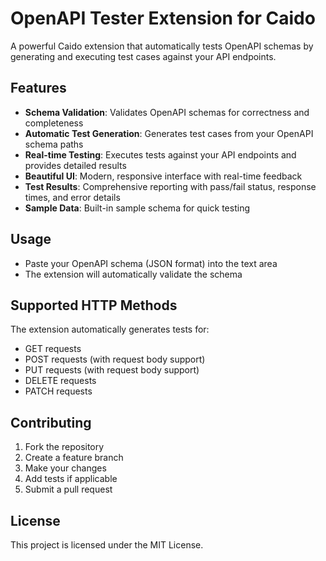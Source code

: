 # OpenAPI Tester Extension for Caido

A powerful Caido extension that automatically tests OpenAPI schemas by generating and executing test cases against your API endpoints.

## Features

- **Schema Validation**: Validates OpenAPI schemas for correctness and completeness
- **Automatic Test Generation**: Generates test cases from your OpenAPI schema paths
- **Real-time Testing**: Executes tests against your API endpoints and provides detailed results
- **Beautiful UI**: Modern, responsive interface with real-time feedback
- **Test Results**: Comprehensive reporting with pass/fail status, response times, and error details
- **Sample Data**: Built-in sample schema for quick testing


## Usage

- Paste your OpenAPI schema (JSON format) into the text area
- The extension will automatically validate the schema


## Supported HTTP Methods

The extension automatically generates tests for:
- GET requests
- POST requests (with request body support)
- PUT requests (with request body support)
- DELETE requests
- PATCH requests


## Contributing

1. Fork the repository
2. Create a feature branch
3. Make your changes
4. Add tests if applicable
5. Submit a pull request

## License

This project is licensed under the MIT License.
